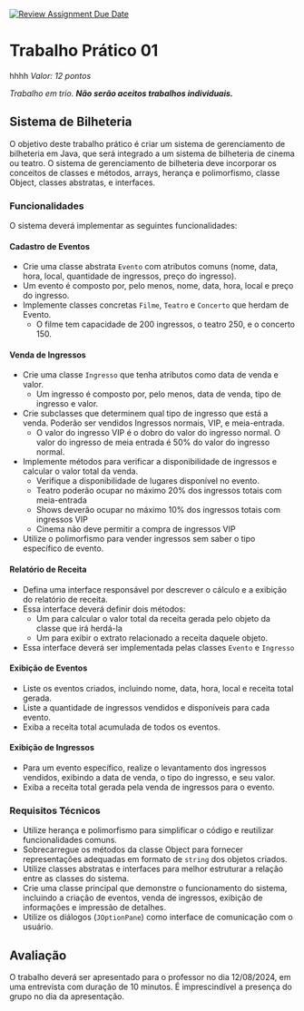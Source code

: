 [![Review Assignment Due Date](https://classroom.github.com/assets/deadline-readme-button-22041afd0340ce965d47ae6ef1cefeee28c7c493a6346c4f15d667ab976d596c.svg)](https://classroom.github.com/a/LwELepC6)
# Trabalho Prático 01
hhhh
*Valor: 12 pontos*

*Trabalho em trio. **Não serão aceitos trabalhos individuais.***

## Sistema de Bilheteria

O objetivo deste trabalho prático é criar um sistema de gerenciamento de bilheteria em Java, que será integrado a um sistema de bilheteria de cinema ou teatro. O sistema de gerenciamento de bilheteria deve incorporar os conceitos de classes e métodos, arrays, herança e polimorfismo, classe Object, classes abstratas, e interfaces.


### Funcionalidades

O sistema deverá implementar as seguintes funcionalidades:

#### Cadastro de Eventos

- Crie uma classe abstrata `Evento` com atributos comuns (nome, data, hora, local, quantidade de ingressos, preço do ingresso).
- Um evento é composto por, pelo menos, nome, data, hora, local e preço do ingresso.
- Implemente classes concretas `Filme`, `Teatro` e `Concerto` que herdam de Evento.
    - O filme tem capacidade de 200 ingressos, o teatro 250, e o concerto 150.

#### Venda de Ingressos

- Crie uma classe `Ingresso` que tenha atributos como data de venda e valor.
    - Um ingresso é composto por, pelo menos, data de venda, tipo de ingresso e valor.
- Crie subclasses que determinem qual tipo de ingresso que está a venda. Poderão ser vendidos Ingressos normais, VIP, e meia-entrada.
    - O valor do ingresso VIP é o dobro do valor do ingresso normal. O valor do ingresso de meia entrada é 50% do valor do ingresso normal.  
- Implemente métodos para verificar a disponibilidade de ingressos e calcular o valor total da venda.
    - Verifique a disponibilidade de lugares disponível no evento.
    - Teatro poderão ocupar no máximo 20% dos ingressos totais com meia-entrada
    - Shows deverão ocupar no máximo 10% dos ingressos totais com ingressos VIP
    - Cinema não deve permitir a compra de ingressos VIP
- Utilize o polimorfismo para vender ingressos sem saber o tipo específico de evento.

#### Relatório de Receita

- Defina uma interface responsável por descrever o cálculo e a exibição do relatório de receita.
- Essa interface deverá definir dois métodos:
    - Um para calcular o valor total da receita gerada pelo objeto da classe que irá herdá-la
    - Um para exibir o extrato relacionado a receita daquele objeto.
- Essa interface deverá ser implementada pelas classes `Evento` e `Ingresso`

#### Exibição de Eventos

- Liste os eventos criados, incluindo nome, data, hora, local e receita total gerada.
- Liste a quantidade de ingressos vendidos e disponíveis para cada evento.
- Exiba a receita total acumulada de todos os eventos.

#### Exibição de Ingressos

- Para um evento específico, realize o levantamento dos ingressos vendidos, exibindo a data de venda, o tipo do ingresso, e seu valor.
- Exiba a receita total gerada pela venda de ingressos para o evento.

### Requisitos Técnicos

- Utilize herança e polimorfismo para simplificar o código e reutilizar funcionalidades comuns.
- Sobrecarregue os métodos da classe Object para fornecer representações adequadas em formato de `string` dos objetos criados.
- Utilize classes abstratas e interfaces para melhor estruturar a relação entre as classes do sistema.
- Crie uma classe principal que demonstre o funcionamento do sistema, incluindo a criação de eventos, venda de ingressos, exibição de informações e impressão de detalhes.
- Utilize os diálogos (`JOptionPane`) como interface de comunicação com o usuário.


## Avaliação

O trabalho deverá ser apresentado para o professor no dia 12/08/2024, em uma entrevista com duração de 10 minutos. 
É imprescindível a presença do grupo no dia da apresentação.